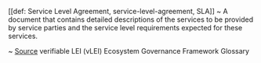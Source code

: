 [[def: Service Level Agreement, service-level-agreement, SLA]] 
~ A document that contains detailed descriptions of the services to be provided by service parties and the service level requirements expected for these services.

~ [Source](https://www.gleif.org/vlei/introducing-the-vlei-ecosystem-governance-framework/2023-12-15_vlei-egf-v2.0-glossary_v1.3_final.pdf) verifiable LEI (vLEI) Ecosystem Governance Framework Glossary